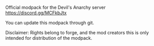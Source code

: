 Official modpack for the Devil's Anarchy server
https://discord.gg/MCFkbJtx

You can update this modpack through git.

Disclaimer: Rights belong to forge, and the mod creators this is only intended for distribution of the modpack.
